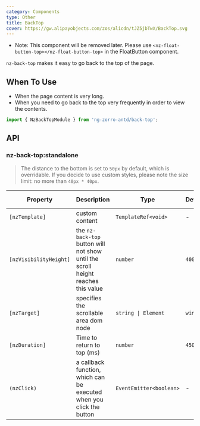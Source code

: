```yaml
---
category: Components
type: Other
title: BackTop
cover: https://gw.alipayobjects.com/zos/alicdn/tJZ5jbTwX/BackTop.svg
---
```


* Note: This component will be removed later. Please use `<nz-float-button-top></nz-float-button-top>` in the FloatButton component.

`nz-back-top` makes it easy to go back to the top of the page.

## When To Use

- When the page content is very long.
- When you need to go back to the top very frequently in order to view the contents.

```ts
import { NzBackTopModule } from 'ng-zorro-antd/back-top';
```

## API

### nz-back-top:standalone

> The distance to the bottom is set to `50px` by default, which is overridable.
> If you decide to use custom styles, please note the size limit: no more than `40px * 40px`.

| Property | Description | Type | Default | Global Config |
| --- | --- | --- | --- | --- |
| `[nzTemplate]` | custom content | `TemplateRef<void>` | - |
| `[nzVisibilityHeight]` | the `nz-back-top` button will not show until the scroll height reaches this value | `number` | `400` | ✅ |
| `[nzTarget]` | specifies the scrollable area dom node | `string \| Element` | `window` |
| `[nzDuration]` | Time to return to top (ms) | `number` | `450` |
| `(nzClick)` | a callback function, which can be executed when you click the button | `EventEmitter<boolean>` | - |

